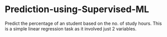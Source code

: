 # Prediction-using-Supervised-ML

Predict the percentage of an student based on the no. of study hours. This is a simple linear regression task as it involved just 2 variables. 
